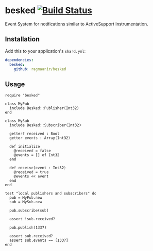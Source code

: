 # besked [![Build Status](https://travis-ci.org/Ragmaanir/besked.svg?branch=master)](https://travis-ci.org/Ragmaanir/besked)

Event System for notifications similar to ActiveSupport Instrumentation.

## Installation


Add this to your application's `shard.yml`:

```yaml
dependencies:
  besked:
    github: ragmaanir/besked
```


## Usage


```crystal
require "besked"

class MyPub
  include Besked::Publisher(Int32)
end

class MySub
  include Besked::Subscriber(Int32)

  getter? received : Bool
  getter events : Array(Int32)

  def initialize
    @received = false
    @events = [] of Int32
  end

  def receive(event : Int32)
    @received = true
    @events << event
  end
end

test "local publishers and subscribers" do
  pub = MyPub.new
  sub = MySub.new

  pub.subscribe(sub)

  assert !sub.received?

  pub.publish(1337)

  assert sub.received?
  assert sub.events == [1337]
end
```

